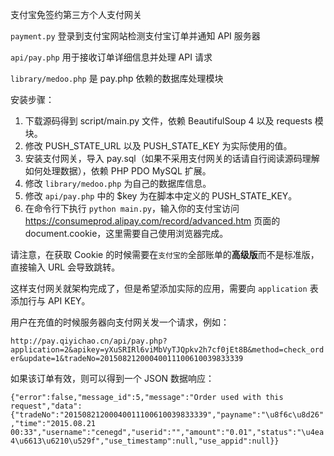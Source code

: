 支付宝免签约第三方个人支付网关

`payment.py` 登录到支付宝网站检测支付宝订单并通知 API 服务器

`api/pay.php` 用于接收订单详细信息并处理 API 请求

`library/medoo.php` 是 pay.php 依赖的数据库处理模块

安装步骤：

 1. 下载源码得到 script/main.py 文件，依赖 BeautifulSoup 4 以及 requests 模块。
 2. 修改 PUSH_STATE_URL 以及 PUSH_STATE_KEY 为实际使用的值。
 3. 安装支付网关，导入 pay.sql（如果不采用支付网关的话请自行阅读源码理解如何处理数据），依赖 PHP PDO MySQL 扩展。
 4. 修改 `library/medoo.php` 为自己的数据库信息。
 5. 修改 `api/pay.php` 中的 $key 为在脚本中定义的 PUSH_STATE_KEY。
 6. 在命令行下执行 `python main.py`，输入你的支付宝访问 https://consumeprod.alipay.com/record/advanced.htm 页面的 document.cookie，这里需要自己使用浏览器完成。

请注意，在获取 Cookie 的时候需要在`支付宝的`全部账单的**高级版**而不是标准版，直接输入 URL 会导致跳转。

这样支付网关就架构完成了，但是希望添加实际的应用，需要向 `application` 表添加行与 API KEY。

用户在充值的时候服务器向支付网关发一个请求，例如：

`http://pay.qiyichao.cn/api/pay.php?application=2&apikey=yXuSRIRl6viMbVyTJQpkv2h7cf0jEt8B&method=check_order&update=1&tradeNo=20150821200040011100610039833339`

如果该订单有效，则可以得到一个 JSON 数据响应：

`{"error":false,"message_id":5,"message":"Order used with this request","data":{"tradeNo":"20150821200040011100610039833339","payname":"\u8f6c\u8d26","time":"2015.08.21 00:33","username":"cenegd","userid":"","amount":"0.01","status":"\u4ea4\u6613\u6210\u529f","use_timestamp":null,"use_appid":null}}`
